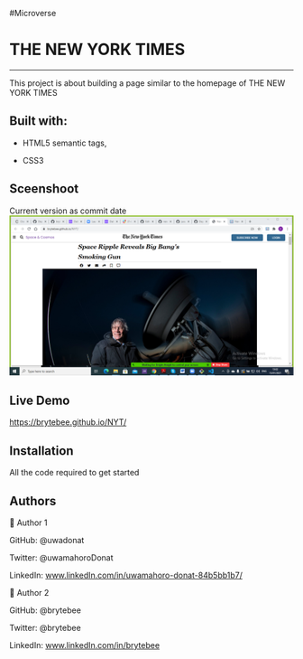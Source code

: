 #Microverse

# THE NEW YORK TIMES
***
This project is about building a page similar to the homepage of THE NEW YORK TIMES

## Built with:

* HTML5 semantic tags,

* CSS3

## Sceenshoot

Current version as commit date
![alt text](https://github.com/brytebee/NYT/blob/feature-branch/NYT.jpeg)

## Live Demo

https://brytebee.github.io/NYT/

## Installation
All the code required to get started

## Authors

👤 Author 1

GitHub: @uwadonat

Twitter: @uwamahoroDonat

LinkedIn: www.linkedIn.com/in/uwamahoro-donat-84b5bb1b7/

👤 Author 2

GitHub: @brytebee

Twitter: @brytebee

LinkedIn: www.linkedIn.com/in/brytebee
